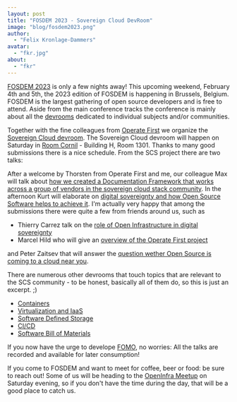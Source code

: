 ```yaml
---
layout: post
title: "FOSDEM 2023 - Sovereign Cloud DevRoom"
image: "blog/fosdem2023.png"
author:
  - "Felix Kronlage-Dammers"
avatar:
  - "fkr.jpg"
about:
  - "fkr"
---
```


[FOSDEM 2023](https://www.fosdem.org) is only a few nights away! This upcoming weekend, February 4th and 5th,
the 2023 edition of FOSDEM is happening in Brussels, Belgium. FOSDEM is the largest gathering of open source
developers and is free to attend. Aside from the main conference tracks the conference is mainly about all the
[devrooms](https://fosdem.org/2023/schedule/tracks/) dedicated to individual subjects and/or communities.

Together with the fine colleagues from [Operate First](https://www.operate-first.cloud/) we organize
the [Sovereign Cloud devroom](https://fosdem.org/2023/schedule/track/sovereign_cloud/). The Sovereign Cloud devroom
will happen on Saturday in [Room Cornil](https://nav.fosdem.org/l/h1301_cornil/) - Building H, Room 1301.
Thanks to many good submissions there is a nice schedule. From the SCS project there are two talks:

After a welcome by Thorsten from Operate First and me, our colleague Max will talk about [how we created a Documentation Framework that works across a group of vendors in the sovereign cloud stack community](https://fosdem.org/2023/schedule/event/sovcloud_how_we_created_a_documentation_framework_that_works_across_a_group_of_vendors/).
In the afternoon Kurt will elaborate on [digital sovereignty and how Open Source Software helps to achieve it](https://fosdem.org/2023/schedule/event/sovcloud_what_is_digital_sovereignty_and_how_can_oss_help_to_achieve_it/). I'm actually very happy that among the submissions there were quite a few from friends around us, such
as

* Thierry Carrez talk on the [role of Open Infrastructure in digital sovereignty](https://fosdem.org/2023/schedule/event/sovcloud_the_role_of_open_infrastructure_in_digital_sovereignty/)
* Marcel Hild who will give an [overview of the Operate First project](https://fosdem.org/2023/schedule/event/sovcloud_operate_first_community_cloud/) 

and Peter Zaitsev that will answer the [question wether Open Source is coming to a cloud near you](https://fosdem.org/2023/schedule/event/sovcloud_is_open_source_coming_back_to_your_cloud/).

There are numerous other devrooms that touch topics that are relevant to the SCS community - to be honest, basically all of them do, so this is just an excerpt. ;)

* [Containers](https://fosdem.org/2023/schedule/track/containers/)
* [Virtualization and IaaS](https://fosdem.org/2023/schedule/track/virtualization_and_iaas/)
* [Software Defined Storage](https://fosdem.org/2023/schedule/track/software_defined_storage/)
* [CI/CD](https://fosdem.org/2023/schedule/track/continuous_integration_and_continuous_deployment/)
* [Software Bill of Materials](https://fosdem.org/2023/schedule/track/software_bill_of_materials/)

If you now have the urge to develope [FOMO](https://en.wikipedia.org/wiki/Fear_of_missing_out), no worries: All the talks are recorded and available for later consumption!

If you come to FOSDEM and want to meet for coffee, beer or food: be sure to reach out! Some of us will be heading to the 
[OpenInfra Meetup](https://www.meetup.com/brussels-openinfra-meetup-group/events/290894971/) on Saturday evening, so if you don't have the time
during the day, that will be a good place to catch us.


